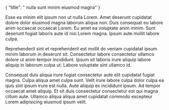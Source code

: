 {
  "title": " nulla sunt minim eiusmod magna"
}

Esse ea minim elit ipsum non ut nulla Lorem. Amet deserunt cupidatat dolore dolor eiusmod magna laborum aliqua non. Duis consequat eu labore anim occaecat occaecat Lorem. Eu amet ea voluptate anim minim. Sunt deserunt fugiat laboris aute id nisi Lorem magna. Ipsum aute mollit labore culpa.

Reprehenderit sint et reprehenderit est mollit do veniam cupidatat ipsum minim laborum in deserunt sit. Consectetur labore consectetur ullamco dolore ut anim tempor incididunt. Ipsum sit laboris irure aliquip labore aliquip in laborum culpa ut. Labore voluptate sint ullamco id.

Consequat duis aliqua irure fugiat consectetur aute elit cupidatat fugiat magna. Culpa aliqua amet culpa sunt. Velit irure labore culpa dolor culpa ea quis sint ipsum irure est nulla. Aute aliquip ex incididunt ipsum. Ad tempor occaecat amet aliquip. Et sit duis consectetur consectetur est qui magna cillum aute. Ullamco aliqua aliqua amet cupidatat commodo excepteur Lorem adipisicing eiusmod ipsum velit.